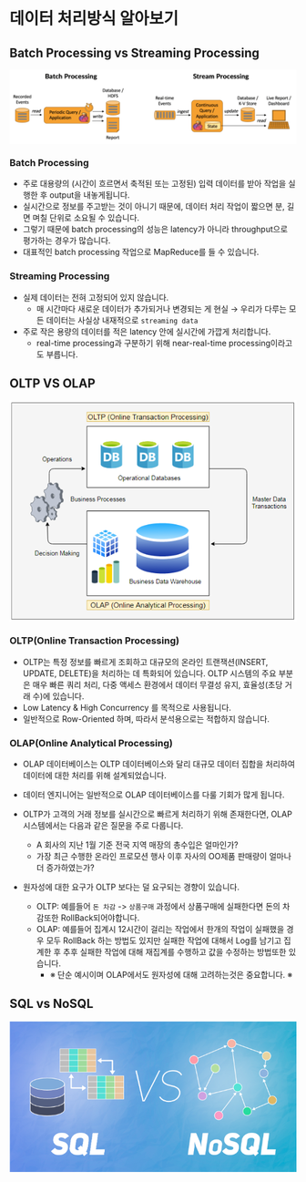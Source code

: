 # 데이터 처리방식 알아보기

## Batch Processing vs Streaming Processing

<img src="./images/sub_page4_1.png" align="center">

### Batch Processing

- 주로 대용량의 (시간이 흐르면서 축적된 또는 고정된) 입력 데이터를 받아 작업을 실행한 후 output을 내놓게됩니다.
- 실시간으로 정보를 주고받는 것이 아니기 때문에, 데이터 처리 작업이 짧으면 분, 길면 며칠 단위로 소요될 수 있습니다.
- 그렇기 때문에 batch processing의 성능은 latency가 아니라 throughput으로 평가하는 경우가 많습니다.
- 대표적인 batch processing 작업으로 MapReduce를 들 수 있습니다.

### Streaming Processing

- 실제 데이터는 전혀 고정되어 있지 않습니다.
    - 매 시간마다 새로운 데이터가 추가되거나 변경되는 게 현실 → 우리가 다루는 모든 데이터는 사실상 내재적으로 `streaming data`
- 주로 작은 용량의 데이터를 적은 latency 안에 실시간에 가깝게 처리합니다.
    - real-time processing과 구분하기 위해 near-real-time processing이라고도 부릅니다.


## OLTP VS OLAP

<img src="./images/sub_page4_2.png" align="center">

### OLTP(Online Transaction Processing)

- OLTP는 특정 정보를 빠르게 조회하고 대규모의 온라인 트랜잭션(INSERT, UPDATE, DELETE)을 처리하는 데 특화되어 있습니다. OLTP 시스템의 주요 부분은 매우 빠른 쿼리 처리, 다중 액세스 환경에서 데이터 무결성 유지, 효율성(초당 거래 수)에 있습니다.
- Low Latency & High Concurrency 를 목적으로 사용됩니다.
- 일반적으로 Row-Oriented 하며, 따라서 분석용으로는 적합하지 않습니다.

### OLAP(Online Analytical Processing)

- OLAP 데이터베이스는 OLTP 데이터베이스와 달리 대규모 데이터 집합을 처리하여 데이터에 대한 처리를 위해 설계되었습니다.
- 데이터 엔지니어는 일반적으로 OLAP 데이터베이스를 다룰 기회가 많게 됩니다.
- OLTP가 고객의 거래 정보를 실시간으로 빠르게 처리하기 위해 존재한다면, OLAP 시스템에서는 다음과 같은 질문을 주로 다룹니다.
    - A 회사의 지난 1월 기준 전국 지역 매장의 총수입은 얼마인가? 
    - 가장 최근 수행한 온라인 프로모션 행사 이후 자사의 OO제품 판매량이 얼마나 더 증가하였는가?

- 원자성에 대한 요구가 OLTP 보다는 덜 요구되는 경향이 있습니다.
    - OLTP: 예를들어 `돈 차감` -> `상품구매` 과정에서 상품구매에 실패한다면 돈의 차감또한 RollBack되어야합니다.
    - OLAP: 예를들어 집계시 12시간이 걸리는 작업에서 한개의 작업이 실패했을 경우 모두 RollBack 하는 방법도 있지만 실패한 작업에 대해서 Log를 남기고 집계한 후 추후 실패한 작업에 대해 재집계를 수행하고 값을 수정하는 방법또한 있습니다.
        - ※ 단순 예시이며 OLAP에서도 원자성에 대해 고려하는것은 중요합니다. ※

## SQL vs NoSQL

<img src="./images/sub_page4_3.png" align="center">
